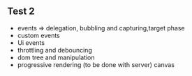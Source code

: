 ## Test 2 
* events => delegation, bubbling and capturing,target phase
* custom events 
* Ui events 
* throttling and debouncing 
* dom tree and manipulation
* progressive rendering (to be done with server)
canvas 